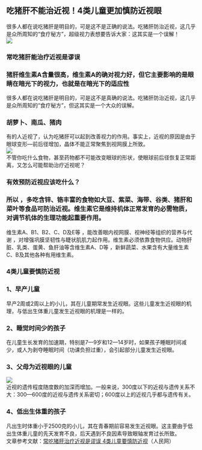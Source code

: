 ## 吃猪肝不能治近视！4类儿童更加慎防近视眼  
很多人都在说吃猪肝是明目的，可是这不是正确的说法。吃猪肝防治近视，这几乎是众所周知的“食疗秘方”，超级视力表想要告诉大家：这其实是一个误解！  
![](http://cdncms.v-keep.cn/wp-content/uploads/2019/09/timgdef.jpg)  
### 常吃猪肝能治疗近视是谬误  
### 猪肝维生素A含量很高，维生素A的确对视力好，但它主要影响的是眼睛在暗光下的视力，也就是在暗光下的适应性  
很多人都在说吃猪肝是明目的，可是这不是真确的说法。吃猪肝防治近视，这几乎是众所周知的“食疗秘方”，但这其实是一个大众的误解。  
### 胡萝卜、南瓜、猪肉  
有的人近视了，认为吃猪肝可以起到改善视力的作用。事实上，近视的原因是由于眼球变形—前后径增加，晶体不能正常聚焦到视网膜上所致。  
![](http://cdncms.v-keep.cn/wp-content/uploads/2019/09/timggge.jpg)  
不管你吃什么食物，甚至药物都不可能改变眼球的形状，使眼球前后径恢复正常距离，又怎么可能帮助治疗近视呢？  
### 有效预防近视应该吃什么？  
### 所以 ，多吃含锌、铬丰富的食物如大豆、紫菜、海带、谷类、猪肝和菜叶等食品可防治近视。维生素它是维持机体正常发育的必需物质，对调节机体的生理功能起重要作用。  
维生素A、B1、B2、C、D及E等 ，能改善眼内视网膜、视神经等组织的营养与代谢 ，对增强巩膜坚韧性与睫状肌肌力起作用。维生素必须依靠食物供应。动物肝脏、乳类、蛋黄、鱼肝油等含维生素A、D等 ，新鲜蔬菜、水果含有大量维生素C、B及其他各种有用维生素。  
### 4类儿童要慎防近视  
### 1、早产儿童  
早产2周或2周以上的小儿，其在儿童期常发生近视眼。这些儿童发生近视眼的机理，与低出生体重儿童发生近视眼的机理是一样的。  
### 2、睡觉时间少的孩子  
在儿童生长发育的加速期，特别是7—9岁和12—14岁时，如果孩子睡眠时间减少，或人为剥夺睡眠时间（功课负担过重），会引起部分儿童发生近视眼。  
### 3、父母为近视眼的儿童  
![](http://cdncms.v-keep.cn/wp-content/uploads/2019/09/timg-99.jpg)  
近视的遗传程度随度数的加深而增加。一般来说，300度以下的近视与遗传关系不大：300—600度的近视与遗传关系密切；600度以上的近视几乎都与遗传有关。  
### 4、低出生体重的孩子  
凡出生时体重小于2500克的小儿，其在青春期前容易发生近视眼。这主要由于低出生体重儿童的先天发育不良，后天遇到不良因素导致眼轴发育过长所致。  
文章参考文献：<a href="http://health.people.com.cn/n/2015/0722/c14739-27342948.html">常吃猪肝治疗近视是谬误&nbsp;4类儿童要慎防近视</a>（人民网）  
